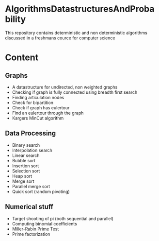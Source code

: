# AlgorithmsDatastructuresAndProbability
This repository contains deterministic and non deterministic algorithms discussed in a freshmans cource for computer science

# Content
## Graphs
- A datastructure for undirected, non weighted graphs
- Checking if graph is fully connected using breadth first search
- Finding articulation nodes
- Check for bipartition
- Check if graph has eulertour
- Find an eulertour through the graph
- Kargers MinCut algorithm

## Data Processing
- Binary search
- Interpolation search
- Linear search
- Bubble sort
- Insertion sort
- Selection sort
- Heap sort
- Merge sort
- Parallel merge sort
- Quick sort (random pivoting)

## Numerical stuff
- Target shooting of pi (both sequential and parallel)
- Computing binomial coefficients
- Miller-Rabin Prime Test
- Prime factorization
